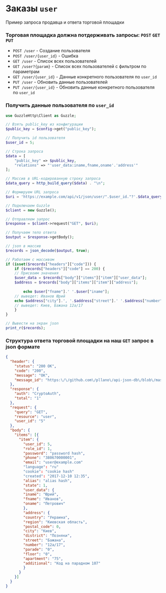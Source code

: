 # 
# Заказы `user`
Пример запроса продавца и ответа торговой площадки
### Торговая площадка должна потдерживать запросы: `POST` `GET` `PUT`
- `POST /user` - Создание пользователя 
- `POST /user/{user_id}` - Ошибка
- `GET /user` - Список всех пользователей
- `GET /user?{param}` - Список всех пользователей с фильтром по параметрам
- `GET /user/{user_id}` - Данные конкретного пользователя по `user_id`
- `PUT /user` - Обновить данные пользователей
- `PUT /user/{user_id}` - Обновить данные конкретного пользователя по `user_id`

### Получить данные пользователя по `user_id`

``` php
use GuzzleHttp\Client as Guzzle;

// Взять public_key из конфигурации
$public_key = $config->get("public_key");

// Получить id пользователя
$user_id = 5;

// Строка запроса
$data = [
    "public_key" => $public_key,
    "relations" => "'user_data:iname,fname,oname'.'address'"
];

// Массив в URL-кодированную строку запроса
$data_query = http_build_query($data) . "\n";

// Формируем URL запроса
$uri = 'https://example.com/api/v1/json/user/".$user_id."?'.$data_query;

// Подключаем Guzzle
$client = new Guzzle();

// Отправляем запрос
$response = $client->request("GET", $uri);

// Получаем тело ответа
$output = $response->getBody();

// json в массив
$records = json_decode($output, true);

// Работаем с массивом
if (isset($records["headers"]["code"])) {
    if ($records["headers"]["code"] == 200) {
	// Присвоим значения
	$user_data = $records["body"]["items"]["item"]["user_data"];
	$address = $records["body"]["items"]["item"]["address"];
 
        echo $user["fname"].' '.$user["iname"];
	// выведет: Иванов Юрий
	echo $address["city"].', '.$address["street"].' '.$address["number"];
	// выведет: Киев, Бажана 12а/17
    }
}
```
``` php
// Вывести на экран json
print_r($records);
```
### Структура ответа торговой площадки на наш `GET` запрос в json формате
```json
{
  "header": {
    "status": "200 OK",
    "code": "200",
    "message": "OK",
    "message_id": "https:\/\/github.com\/pllano\/api-json-db\/blob\/master\/doc\/http-codes\/200.md"
  },
  "response": {
    "auth": "CryptoAuth",
    "total": "1"
  },
  "request": {
    "query": "GET",
    "resource": "user",
    "user_id": "5"
  },
  "body": {
    "items": [{
      "item": {
        "user_id": 5,
        "role_id": 1,
        "password": "password hash",
        "phone": "380670000001",
        "email": "user@example.com"
        "language": "ru"
        "cookie": "cookie hash"
        "created": "2017-12-10 12:35",
        "alias": "alias hash",
        "state": 1,
        "user_data": {
        "iname": "Юрий",
        "fname": "Иванов",
        "oname": "Петрович"
        },
        "address": {
        "country": "Украина",
        "region": "Киевская область",
        "postal_code": 0,
        "city": "Киев",
        "district": "Позняки",
        "street": "Бажана",
        "number": "12а/17",
        "parade": "0",
        "floor": "0",
        "apartment": "75",
        "additional": "Код на парадном 107"
        }
      }
    }]
  }
}
```
